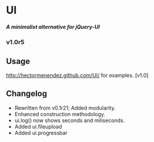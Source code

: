 #     UI
##### A minimalist alternative for jQuery-UI
###   v1.0r5

## Usage
http://hectormenendez.github.com/UI/ for examples. [v1.0]

## Changelog
- Rewritten from v0.1r21; Added modularity.
- Enhanced construction methodology.
- ui.log() now shows seconds and miliseconds.
- Added ui.fileupload
- Added ui.progressbar
